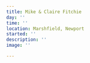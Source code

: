 ```yaml
---
title: Mike & Claire Fitchie
day: ''
time: ''
location: Marshfield, Newport
started: ''
description: ''
image: ''

---
```

